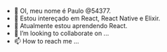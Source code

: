 - 👋 OI, meu nome é Paulo @54377.
- 👀 Estou intereçado em React, React Native e Elixir.
- 🌱 Atualmente estou aprendendo React.
- 💞️ I’m looking to collaborate on ...
- 📫 How to reach me ...

<!---
54377/54377 is a ✨ special ✨ repository because its `README.md` (this file) appears on your GitHub profile.
You can click the Preview link to take a look at your changes.
--->
